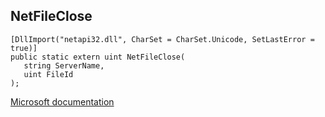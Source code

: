 ## NetFileClose

```
[DllImport("netapi32.dll", CharSet = CharSet.Unicode, SetLastError = true)]
public static extern uint NetFileClose(
   string ServerName,
   uint FileId
);
```

[Microsoft documentation](https://docs.microsoft.com/en-us/windows/win32/api/lmshare/nf-lmshare-netfileclose)

